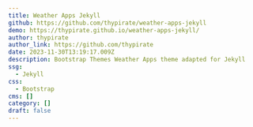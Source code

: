 ```yaml
---
title: Weather Apps Jekyll
github: https://github.com/thypirate/weather-apps-jekyll
demo: https://thypirate.github.io/weather-apps-jekyll/
author: thypirate
author_link: https://github.com/thypirate
date: 2023-11-30T13:19:17.009Z
description: Bootstrap Themes Weather Apps theme adapted for Jekyll
ssg:
  - Jekyll
css:
  - Bootstrap
cms: []
category: []
draft: false
---
```

